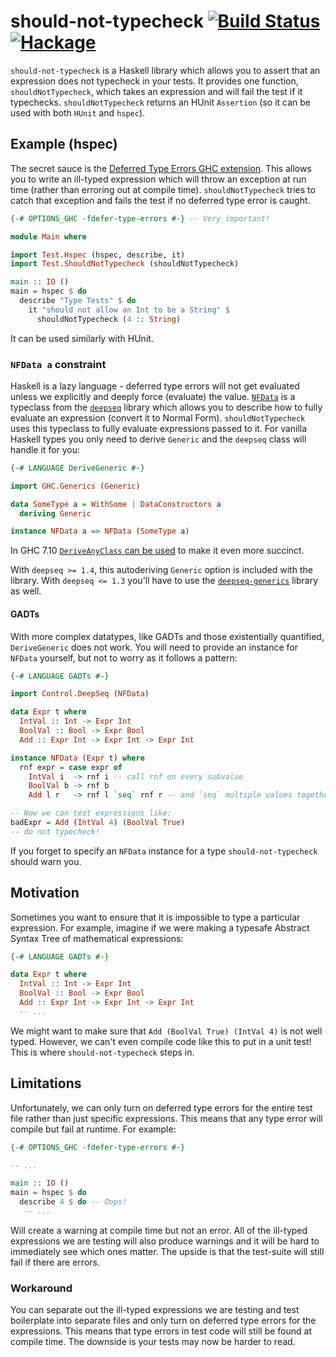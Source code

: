 # should-not-typecheck [![Build Status](https://travis-ci.org/CRogers/should-not-typecheck.svg?branch=master)](https://travis-ci.org/CRogers/should-not-typecheck) [![Hackage](https://img.shields.io/hackage/v/should-not-typecheck.svg)](https://hackage.haskell.org/package/should-not-typecheck)

`should-not-typecheck` is a Haskell library which allows you to assert that an expression does not typecheck in your tests. It provides one function, `shouldNotTypecheck`, which takes an expression and will fail the test if it typechecks. `shouldNotTypecheck` returns an HUnit `Assertion` (so it can be used with both `HUnit` and `hspec`).

## Example (hspec)

The secret sauce is the [Deferred Type Errors GHC extension](https://downloads.haskell.org/~ghc/7.10.1/docs/html/users_guide/defer-type-errors.html). This allows you to write an ill-typed expression which will throw an exception at run time (rather than erroring out at compile time). `shouldNotTypecheck` tries to catch that exception and fails the test if no deferred type error is caught.

```haskell
{-# OPTIONS_GHC -fdefer-type-errors #-} -- Very important!

module Main where

import Test.Hspec (hspec, describe, it)
import Test.ShouldNotTypecheck (shouldNotTypecheck)

main :: IO ()
main = hspec $ do
  describe "Type Tests" $ do
    it "should not allow an Int to be a String" $
      shouldNotTypecheck (4 :: String)
```

It can be used similarly with HUnit.

### `NFData a` constraint

Haskell is a lazy language - deferred type errors will not get evaluated unless we explicitly and deeply force (evaluate) the value. [`NFData`](https://hackage.haskell.org/package/deepseq-1.4.1.1/docs/Control-DeepSeq.html#t:NFData) is a typeclass from the [`deepseq`](https://hackage.haskell.org/package/deepseq) library which allows you to describe how to fully evaluate an expression (convert it to Normal Form). `shouldNotTypecheck` uses this typeclass to fully evaluate expressions passed to it. For vanilla Haskell types you only need to derive `Generic` and the `deepseq` class will handle it for you:

```haskell
{-# LANGUAGE DeriveGeneric #-}

import GHC.Generics (Generic)

data SomeType a = WithSome | DataConstructors a
  deriving Generic

instance NFData a => NFData (SomeType a)
```

In GHC 7.10 [`DeriveAnyClass` can be used](https://hackage.haskell.org/package/deepseq-1.4.1.1/docs/Control-DeepSeq.html#v:rnf) to make it even more succinct.

With `deepseq >= 1.4`, this autoderiving `Generic` option is included with the library. With `deepseq <= 1.3` you'll have to use the [`deepseq-generics`](https://hackage.haskell.org/package/deepseq-generics) library as well.

#### GADTs

With more complex datatypes, like GADTs and those existentially quantified, `DeriveGeneric` does not work. You will need to provide an instance for `NFData` yourself, but not to worry as it follows a pattern:

```haskell
{-# LANGUAGE GADTs #-}

import Control.DeepSeq (NFData)

data Expr t where
  IntVal :: Int -> Expr Int
  BoolVal :: Bool -> Expr Bool
  Add :: Expr Int -> Expr Int -> Expr Int

instance NFData (Expr t) where
  rnf expr = case expr of
    IntVal i  -> rnf i -- call rnf on every subvalue
    BoolVal b -> rnf b
    Add l r   -> rnf l `seq` rnf r -- and `seq` multiple values together

-- Now we can test expressions like:
badExpr = Add (IntVal 4) (BoolVal True)
-- do not typecheck!
```

If you forget to specify an `NFData` instance for a type `should-not-typecheck` should warn you.

## Motivation

Sometimes you want to ensure that it is impossible to type a particular expression. For example, imagine if we were making a typesafe Abstract Syntax Tree of mathematical expressions:

```haskell
{-# LANGUAGE GADTs #-}

data Expr t where
  IntVal :: Int -> Expr Int
  BoolVal :: Bool -> Expr Bool
  Add :: Expr Int -> Expr Int -> Expr Int
  -- ...
```

We might want to make sure that `Add (BoolVal True) (IntVal 4)` is not well typed. However, we can't even compile code like this to put in a unit test! This is where `should-not-typecheck` steps in.

## Limitations

Unfortunately, we can only turn on deferred type errors for the entire test file rather than just specific expressions. This means that any type error will compile but fail at runtime. For example:

```haskell
{-# OPTIONS_GHC -fdefer-type-errors #-}

-- ...

main :: IO ()
main = hspec $ do
  describe 4 $ do -- Oops!
   -- ...
```

Will create a warning at compile time but not an error. All of the ill-typed expressions we are testing will also produce warnings and it will be hard to immediately see which ones matter. The upside is that the test-suite will still fail if there are errors.

### Workaround

You can separate out the ill-typed expressions we are testing and test boilerplate into separate files and only turn on deferred type errors for the expressions. This means that type errors in test code will still be found at compile time. The downside is your tests may now be harder to read.
